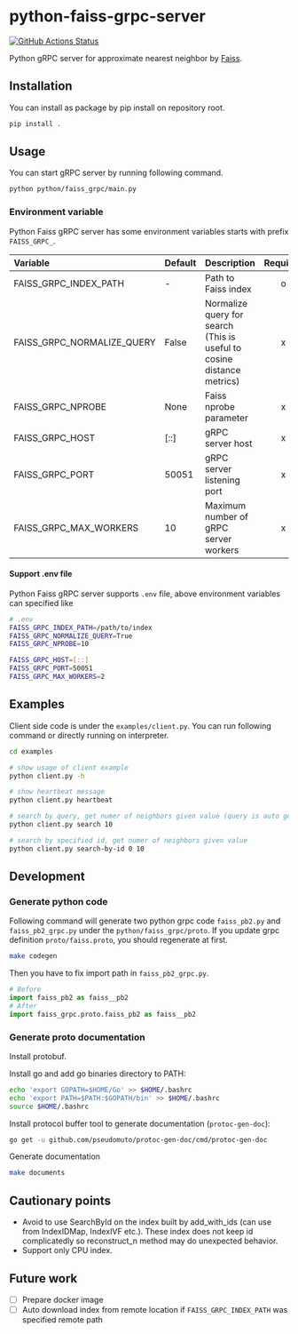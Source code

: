 # python-faiss-grpc-server

[![GitHub Actions Status](https://github.com/KanchiShimono/python-faiss-grpc-server/workflows/Build/badge.svg)](https://github.com/KanchiShimono/python-faiss-grpc-server/actions?query=workflow%3ABuild)

Python gRPC server for approximate nearest neighbor by [Faiss](https://github.com/facebookresearch/faiss).

## Installation

You can install as package by pip install on repository root.

```sh
pip install .
```

## Usage

You can start gRPC server by running following command.

```sh
python python/faiss_grpc/main.py
```

### Environment variable

Python Faiss gRPC server has some environment variables starts with prefix `FAISS_GRPC_`.

| Variable                   | Default | Description                                                            | Required |
| :------------------------- | :------ | :--------------------------------------------------------------------- | :------: |
| FAISS_GRPC_INDEX_PATH      | -       | Path to Faiss index                                                    |    o     |
| FAISS_GRPC_NORMALIZE_QUERY | False   | Normalize query for search (This is useful to cosine distance metrics) |    x     |
| FAISS_GRPC_NPROBE          | None    | Faiss nprobe parameter                                                 |    x     |
| FAISS_GRPC_HOST            | [::]    | gRPC server host                                                       |    x     |
| FAISS_GRPC_PORT            | 50051   | gRPC server listening port                                             |    x     |
| FAISS_GRPC_MAX_WORKERS     | 10      | Maximum number of gRPC server workers                                  |    x     |

#### Support .env file

Python Faiss gRPC server supports `.env` file, above environment variables can specified like

```sh
# .env
FAISS_GRPC_INDEX_PATH=/path/to/index
FAISS_GRPC_NORMALIZE_QUERY=True
FAISS_GRPC_NPROBE=10

FAISS_GRPC_HOST=[::]
FAISS_GRPC_PORT=50051
FAISS_GRPC_MAX_WORKERS=2
```

## Examples

Client side code is under the `examples/client.py`.
You can run following command or directly running on interpreter.

```sh
cd examples

# show usage of client example
python client.py -h

# show heartbeat message
python client.py heartbeat

# search by query, get numer of neighbors given value (query is auto generated in command as identity vector)
python client.py search 10

# search by specified id, get numer of neighbors given value
python client.py search-by-id 0 10
```

## Development

### Generate python code

Following command will generate two python grpc code `faiss_pb2.py` and `faiss_pb2_grpc.py` under the `python/faiss_grpc/proto`.
If you update grpc definition `proto/faiss.proto`, you should regenerate at first.

```sh
make codegen
```

Then you have to fix import path in `faiss_pb2_grpc.py`.

```py
# Before
import faiss_pb2 as faiss__pb2
# After
import faiss_grpc.proto.faiss_pb2 as faiss__pb2
```

### Generate proto documentation

Install protobuf.

Install go and add go binaries directory to PATH:
```sh
echo 'export GOPATH=$HOME/Go' >> $HOME/.bashrc
echo 'export PATH=$PATH:$GOPATH/bin' >> $HOME/.bashrc
source $HOME/.bashrc
```

Install protocol buffer tool to generate documentation (`protoc-gen-doc`):
```sh
go get -u github.com/pseudomuto/protoc-gen-doc/cmd/protoc-gen-doc
```

Generate documentation
```sh
make documents
```


## Cautionary points

- Avoid to use SearchById on the index built by add_with_ids (can use from IndexIDMap, IndexIVF etc.). These index does not keep id complicatedly so reconstruct_n method may do unexpected behavior.
- Support only CPU index.

## Future work

- [ ] Prepare docker image
- [ ] Auto download index from remote location if `FAISS_GRPC_INDEX_PATH` was specified remote path
